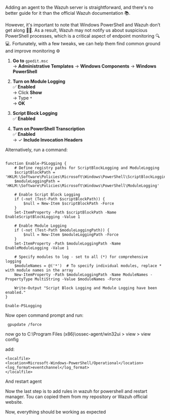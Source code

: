 Adding an agent to the Wazuh server is straightforward, and there's no better guide for it than the official Wazuh documentation 📚.

However, it's important to note that Windows PowerShell and Wazuh don’t get along 🤝❌. As a result, Wazuh may not notify us about suspicious PowerShell processes, which is a critical aspect of endpoint monitoring 🔍💻. Fortunately, with a few tweaks, we can help them find common ground and improve monitoring ⚙️


1. **Go to** `gpedit.msc`  
   → **Administrative Templates**    → **Windows Components**    → **Windows PowerShell**  

2. **Turn on Module Logging**  
   ✅ **Enabled**  
   → Click **Show**  
   → Type `*`  
   → **OK**  

3. **Script Block Logging**  
   ✅ **Enabled**  

4. **Turn on PowerShell Transcription**  
   ✅ **Enabled**  
   → ✓ **Include Invocation Headers**  


Alternatively, run a command: 


```

function Enable-PSLogging {
    # Define registry paths for ScriptBlockLogging and ModuleLogging
    $scriptBlockPath = 'HKLM:\Software\Policies\Microsoft\Windows\PowerShell\ScriptBlockLogging'
    $moduleLoggingPath = 'HKLM:\Software\Policies\Microsoft\Windows\PowerShell\ModuleLogging'
    
    # Enable Script Block Logging
    if (-not (Test-Path $scriptBlockPath)) {
        $null = New-Item $scriptBlockPath -Force
    }
    Set-ItemProperty -Path $scriptBlockPath -Name EnableScriptBlockLogging -Value 1

    # Enable Module Logging
    if (-not (Test-Path $moduleLoggingPath)) {
        $null = New-Item $moduleLoggingPath -Force
    }
    Set-ItemProperty -Path $moduleLoggingPath -Name EnableModuleLogging -Value 1
    
    # Specify modules to log - set to all (*) for comprehensive logging
    $moduleNames = @('*')  # To specify individual modules, replace * with module names in the array
    New-ItemProperty -Path $moduleLoggingPath -Name ModuleNames -PropertyType MultiString -Value $moduleNames -Force

    Write-Output "Script Block Logging and Module Logging have been enabled."
}

Enable-PSLogging

```
Now open command prompt and run:
```
 gpupdate /force

```

now go to C:\Program Files (x86)\ossec-agent/win32ui > view > view config 

add: 
```
<localfile>
<location>Microsoft-Windows-PowerShell/Operational</location>
<log_format>eventchannel</log_format>
</localfile>
```

And restart agent 

Now the last step is to add rules in wazuh for powershell and restart manager. Tou can copied them from my repository or Wazuh official website. 

Now, everything should be working as expected

